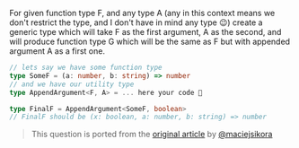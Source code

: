 For given function type F, and any type A (any in this context means we don't restrict the type, and I don't have in mind any type 😉) create a generic type which will take F as the first argument, A as the second, and will produce function type G which will be the same as F but with appended argument A as a first one.

```typescript
// lets say we have some function type
type SomeF = (a: number, b: string) => number
// and we have our utility type
type AppendArgument<F, A> = ... here your code 💪

type FinalF = AppendArgument<SomeF, boolean> 
// FinalF should be (x: boolean, a: number, b: string) => number
```

> This question is ported from the [original article](https://dev.to/macsikora/advanced-typescript-exercises-question-4-495c) by [@maciejsikora](https://github.com/maciejsikora)
